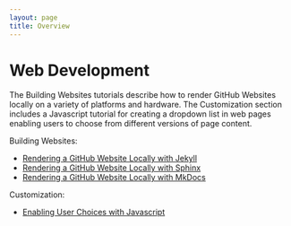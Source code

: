 ```yaml
---
layout: page
title: Overview
---
```



Web Development
==================

The Building Websites tutorials describe how to render GitHub Websites locally on a variety of platforms and hardware. The Customization section includes a Javascript tutorial for creating a dropdown list in web pages enabling users to choose from different versions of page content.

Building Websites:

- [Rendering a GitHub Website Locally with Jekyll](Jekyll_Tutorial.md)
- [Rendering a GitHub Website Locally with Sphinx](Sphinx_Tutorial.md)
- [Rendering a GitHub Website Locally with MkDocs](mkdocs.md)

Customization:  

- [Enabling User Choices with Javascript](javascript_chooser.md)
